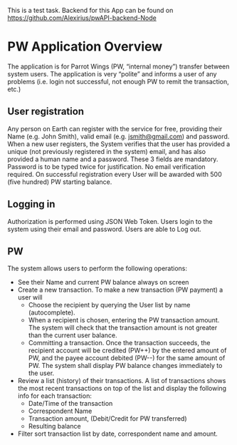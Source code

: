 This is a test task.
Backend for this App can be found on https://github.com/Alexirius/pwAPI-backend-Node

# PW Application Overview
The application is for Parrot Wings (PW, “internal money”) transfer between system users.
The application is very “polite” and informs a user of any problems (i.e. login not successful, not enough PW to remit the transaction, etc.)

## User registration 
Any person on Earth can register with the service for free, providing their Name (e.g. John Smith), valid email (e.g. jsmith@gmail.com) and password. 
When a new user registers, the System verifies that the user has provided a unique (not previously registered in the system) email, and has also provided a human name and a password. These 3 fields are mandatory. Password is to be typed twice for justification. No email verification required.
On successful registration every User will be awarded with 500 (five hundred) PW starting balance.

## Logging in
Authorization is performed using JSON Web Token.
Users login to the system using their email and password.
Users are able to Log out.

## PW
The system allows users to perform the following operations:
- See their Name and current PW balance always on screen
- Create a new transaction. To make a new transaction (PW payment) a user will
  - Choose the recipient by querying the  User list by name (autocomplete). 
  - When a recipient is chosen, entering the PW transaction amount. The system will check that the transaction amount is not greater than the current user balance.
  - Committing a transaction. Once the transaction succeeds, the recipient account will be credited (PW++) by the entered amount of PW, and the payee account debited (PW--) for the same amount of PW. The system shall display PW balance changes immediately to the user.
- Review a list (history) of their transactions. A list of transactions shows the most recent transactions on top of the list and display the following info for each transaction:
  - Date/Time of the transaction
  - Correspondent Name
  - Transaction amount, (Debit/Credit  for PW transferred)
  - Resulting balance
- Filter sort transaction list by date, correspondent name and amount. 

